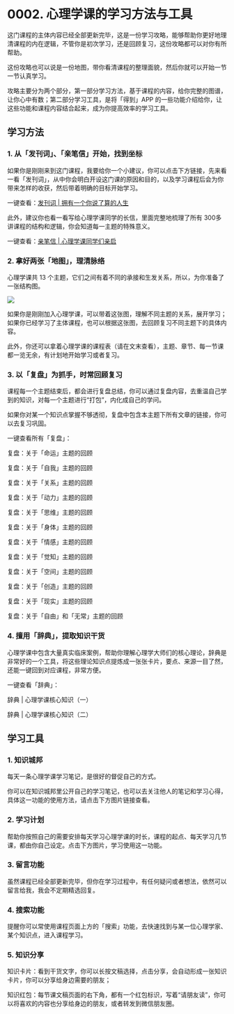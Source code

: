 # 0002. 心理学课的学习方法与工具

这门课程的主体内容已经全部更新完毕，这是一份学习攻略，能够帮助你更好地理清课程的内在逻辑，不管你是初次学习，还是回顾复习，这份攻略都可以对你有所帮助。

这份攻略也可以说是一份地图，带你看清课程的整理面貌，然后你就可以开始一节一节认真学习。

攻略主要分为两个部分，第一部分学习方法，基于课程的内容，给你完整的图谱，让你心中有数；第二部分学习工具，是将「得到」APP 的一些功能介绍给你，让这些功能和课程内容结合起来，成为你提高效率的学习工具。

## 学习方法
### 1. 从「发刊词」、「亲笔信」开始，找到坐标

如果你是刚刚来到这门课程，我要给你一个小建议，你可以点击下方链接，先来看一看「发刊词」，从中你会明白开设这门课的原因和目的，以及学习课程后会为你带来怎样的收获，然后带着明确的目标开始学习。

一键查看：[发刊词 | 拥有一个你说了算的人生]()

此外，建议你也看一看写给心理学课同学的长信，里面完整地梳理了所有 300多 讲课程的结构和逻辑，你会知道每一主题的特殊意义。

一键查看：[亲笔信 | 心理学课同学们亲启]()

### 2. 拿好两张「地图」，理清脉络
心理学课共 13 个主题，它们之间有着不同的承接和生发关系，所以，为你准备了一张结构图。

![](https://raw.githubusercontent.com/dalong0514/selfstudy/master/图片链接/武志红/201807001.jpg)


如果你是刚刚加入心理学课，可以带着这张图，理解不同主题的关系，展开学习；如果你已经学习了主体课程，也可以根据这张图，去回顾复习不同主题下的具体内容。

此外，你还可以拿着心理学课的课程表（请在文末查看），主题、章节、每一节课都一览无余，有计划地开始学习或者复习。

### 3. 以「复盘」为抓手，时常回顾复习
课程每一个主题结束后，都会进行复盘总结，你可以通过复盘内容，去重温自己学到的知识，对每一个主题进行“打包”，内化成自己的学问。

如果你对某一个知识点掌握不够透彻，复盘中包含本主题下所有文章的链接，你可以去复习巩固。

一键查看所有「复盘」：

复盘：关于「命运」主题的回顾

复盘：关于「自我」主题的回顾

复盘：关于「关系」主题的回顾

复盘：关于「动力」主题的回顾

复盘：关于「思维」主题的回顾

复盘：关于「身体」主题的回顾

复盘：关于「情感」主题的回顾

复盘：关于「觉知」主题的回顾

复盘：关于「空间」主题的回顾

复盘：关于「创造」主题的回顾

复盘：关于「现实」主题的回顾

复盘：关于「自由」和「无常」主题的回顾

### 4. 擅用「辞典」，提取知识干货
心理学课中包含大量真实临床案例，帮助你理解心理学大师们的核心理论，辞典是非常好的一个工具，将这些理论知识点提炼成一张张卡片，要点、来源一目了然，还能一键回到对应课程，非常方便。

一键查看「辞典」：

辞典 | 心理学课核心知识（一）

辞典 | 心理学课核心知识（二）

## 学习工具

### 1. 知识城邦

每天一条心理学课学习笔记，是很好的督促自己的方式。

你可以在知识城邦里公开自己的学习笔记，也可以去关注他人的笔记和学习心得，具体这一功能的使用方法，请点击下方图片链接查看。

### 2. 学习计划

帮助你按照自己的需要安排每天学习心理学课的时长，课程的起点、每天学习几节课，都由你自己设定。点击下方图片，学习使用这一功能。

### 3. 留言功能

虽然课程已经全部更新完毕，但你在学习过程中，有任何疑问或者想法，依然可以留言给我，我会不定期精选回复。
### 4. 搜索功能

提醒你可以常使用课程页面上方的「搜索」功能，去快速找到与某一位心理学家、某个知识点，进入课程学习。

### 5. 知识分享

知识卡片：看到干货文字，你可以长按文稿选择，点击分享，会自动形成一张知识卡片，你可以分享给身边需要的朋友；

知识红包：每节课文稿页面的右下角，都有一个红包标识，写着“请朋友读”，你可以将喜欢的内容也分享给身边的朋友，或者转发到微信朋友圈。
